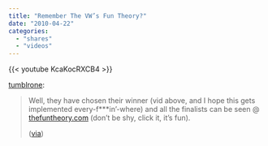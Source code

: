 ```yaml
---
title: "Remember The VW’s Fun Theory?"
date: "2010-04-22"
categories:
  - "shares"
  - "videos"
---
```


{{< youtube KcaKocRXCB4 >}}

[tumblrone](http://tumblrone.tumblr.com/post/488964610/remember-the-vws-fun-theory-well-they-have):

> Well, they have chosen their winner (vid above, and I hope this gets implemented every-f\*\*\*in’-where) and all the finalists can be seen @ [thefuntheory.com](http://thefuntheory.com/) (don’t be shy, click it, it’s fun).
>
> ([via](http://invisiblered.blogspot.com))
